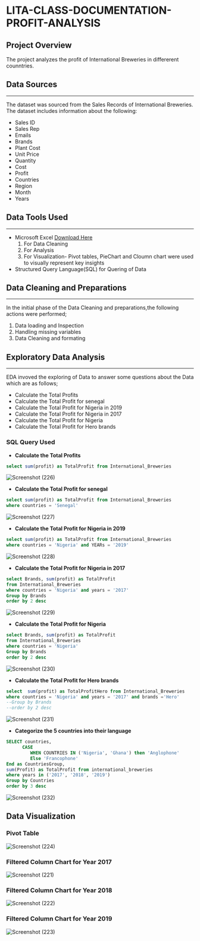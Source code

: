 # LITA-CLASS-DOCUMENTATION-PROFIT-ANALYSIS

## Project Overview
The project analyzes the profit of International Breweries in differerent counntries.

## Data Sources
---
The dataset was sourced from the Sales Records of International Breweries. The dataset includes information about the following:
- Sales ID
- Sales Rep
- Emails
- Brands
- Plant Cost
- Unit Price
- Quantity
- Cost
- Profit
- Countries
- Region
- Month
- Years

  

## Data Tools Used
---
- Microsoft Excel [Download Here](https://wwww.microsoft.com)
  1. For Data Cleaning
  2. For Analysis
  3. For Visualization- Pivot tables, PieChart and Cloumn chart were used to visually represent key insights
- Structured Query Language(SQL) for Quering of Data

## Data Cleaning and Preparations
---
In the initial phase of the Data Cleaning and preparations,the following actions were performed;
1. Data loading and Inspection
2. Handling missing variables
3. Data Cleaning and formating

## Exploratory Data Analysis
---
EDA invoved the exploring of Data to answer some questions about the Data which are as follows;
- Calculate the Total Profits
- Calculate the Total Profit for senegal
- Calculate the Total Profit for Nigeria in 2019
- Calculate the Total Profit for Nigeria in 2017
- Calculate the Total Profit for Nigeria
- Calculate the Total Profit for Hero brands
  
### SQL Query Used
- **Calculate the Total Profits**
```SQL
select sum(profit) as TotalProfit from International_Breweries
```
![Screenshot (226)](https://github.com/user-attachments/assets/668b969e-bd8c-4cf3-bac3-0b8ee349eebc)

- **Calculate the Total Profit for senegal**
```SQL
select sum(profit) as TotalProfit from International_Breweries
where countries = 'Senegal'
```
![Screenshot (227)](https://github.com/user-attachments/assets/f6ce974b-02d1-4977-86e0-f3fcd7659662)

- **Calculate the Total Profit for Nigeria in 2019**
```SQL
select sum(profit) as TotalProfit from International_Breweries
where countries = 'Nigeria' and YEARs = '2019'
```
![Screenshot (228)](https://github.com/user-attachments/assets/31cebb4e-7144-46a1-9fbc-b7485c63764f)

- **Calculate the Total Profit for Nigeria in 2017**
```SQL
select Brands, sum(profit) as TotalProfit 
from International_Breweries
where countries = 'Nigeria' and years = '2017'
Group by Brands
order by 2 desc
```
![Screenshot (229)](https://github.com/user-attachments/assets/31535ec9-dd9d-472b-9da8-4aa0a0392bbe)

- **Calculate the Total Profit for Nigeria**
```SQL
select Brands, sum(profit) as TotalProfit 
from International_Breweries
where countries = 'Nigeria' 
Group by Brands
order by 2 desc
```
![Screenshot (230)](https://github.com/user-attachments/assets/0938c991-a47b-488b-8b15-8b0ba113672c)

- **Calculate the Total Profit for Hero brands**
```SQL
select  sum(profit) as TotalProfitHero from International_Breweries
where countries = 'Nigeria' and years = '2017' and brands ='Hero'
--Group by Brands
--order by 2 desc
```
![Screenshot (231)](https://github.com/user-attachments/assets/7016eb5e-794c-4e34-ab09-f974b96b82d0)

- **Categorize the 5 countries into their language**
```SQL
SELECT countries,
      CASE
	     WHEN COUNTRIES IN ('Nigeria', 'Ghana') then 'Anglophone'
		 Else 'Francophone'
End as CountriesGroup,
sum(Profit) as TotalProfit from international_breweries
where years in ('2017', '2018', '2019')
Group by Countries
order by 3 desc
```
![Screenshot (232)](https://github.com/user-attachments/assets/f6d76697-0b37-4001-a550-92a10e15e4e2)

## Data Visualization
### Pivot Table
![Screenshot (224)](https://github.com/user-attachments/assets/30ebf30d-9f92-411c-9b6b-543d0c45249c)

### Filtered Column Chart for Year 2017
![Screenshot (221)](https://github.com/user-attachments/assets/189d3d1c-825c-40bf-a502-45355ae5f34a)

### Filtered Column Chart for Year 2018
![Screenshot (222)](https://github.com/user-attachments/assets/3d3b3614-ba0a-413e-b923-dd96323ee525)

### Filtered Column Chart for Year 2019
![Screenshot (223)](https://github.com/user-attachments/assets/bb0c7024-5932-45d5-b408-741350115da9)



